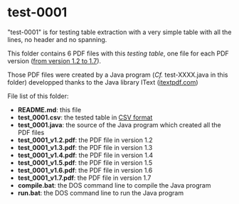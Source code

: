 test-0001
=========

"test-0001" is for testing table extraction with a very simple table with all the lines, no header and no spanning.

This folder contains 6 PDF files with this _testing table_, one file for each PDF version ([from version 1.2 to 1.7](http://en.wikipedia.org/wiki/Portable_Document_Format)).

Those PDF files were created by a Java program (_Cf._ test-XXXX.java in this folder) developped thanks to the Java library IText ([itextpdf.com](http://itextpdf.com/))

File list of this folder: 

   - **README.md**: this file
   - **test_0001.csv**: the tested table in [CSV format](http://en.wikipedia.org/wiki/Comma-separated_values)
   - **test_0001.java**: the source of the Java program which created all the PDF files
   - **test_0001_v1.2.pdf**: the PDF file in version 1.2
   - **test_0001_v1.3.pdf**: the PDF file in version 1.3
   - **test_0001_v1.4.pdf**: the PDF file in version 1.4
   - **test_0001_v1.5.pdf**: the PDF file in version 1.5
   - **test_0001_v1.6.pdf**: the PDF file in version 1.6
   - **test_0001_v1.7.pdf**: the PDF file in version 1.7
   - **compile.bat**: the DOS command line to compile the Java program
   - **run.bat**: the DOS command line to run the Java program
